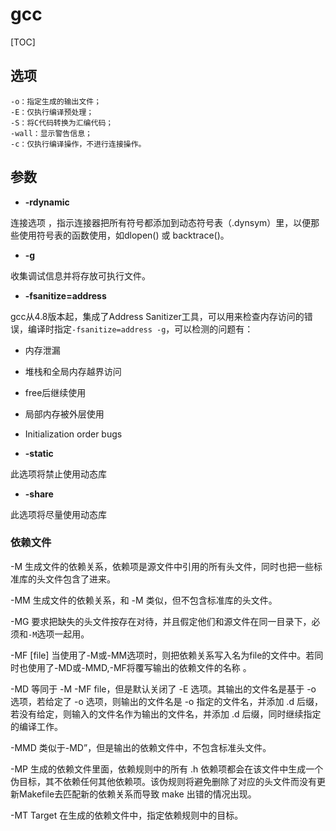 
# gcc

[TOC]

## 选项

```shell
-o：指定生成的输出文件；
-E：仅执行编译预处理；
-S：将C代码转换为汇编代码；
-wall：显示警告信息；
-c：仅执行编译操作，不进行连接操作。
```

## 参数

- **-rdynamic**

连接选项 ，指示连接器把所有符号都添加到动态符号表（.dynsym）里，以便那些使用符号表的函数使用，如dlopen() 或 backtrace()。

- **-g**

收集调试信息并将存放可执行文件。

- **-fsanitize=address**

gcc从4.8版本起，集成了Address Sanitizer工具，可以用来检查内存访问的错误，编译时指定`-fsanitize=address -g`，可以检测的问题有：

- 内存泄漏
- 堆栈和全局内存越界访问
- free后继续使用
- 局部内存被外层使用
- Initialization order bugs

- **-static**

此选项将禁止使用动态库

- **-share**

此选项将尽量使用动态库

### 依赖文件

-M
生成文件的依赖关系，依赖项是源文件中引用的所有头文件，同时也把一些标准库的头文件包含了进来。

-MM
生成文件的依赖关系，和 -M 类似，但不包含标准库的头文件。

-MG
要求把缺失的头文件按存在对待，并且假定他们和源文件在同一目录下，必须和`-M`选项一起用。

-MF [file]
当使用了-M或-MM选项时，则把依赖关系写入名为file的文件中。若同时也使用了-MD或-MMD,-MF将覆写输出的依赖文件的名称 。

-MD
等同于 -M -MF file，但是默认关闭了 -E 选项。其输出的文件名是基于 -o 选项，若给定了 -o 选项，则输出的文件名是 -o 指定的文件名，并添加 .d 后缀，若没有给定，则输入的文件名作为输出的文件名，并添加 .d 后缀，同时继续指定的编译工作。

-MMD
类似于-MD”，但是输出的依赖文件中，不包含标准头文件。

-MP
生成的依赖文件里面，依赖规则中的所有 .h 依赖项都会在该文件中生成一个伪目标，其不依赖任何其他依赖项。该伪规则将避免删除了对应的头文件而没有更新Makefile去匹配新的依赖关系而导致 make 出错的情况出现。

-MT Target
在生成的依赖文件中，指定依赖规则中的目标。
